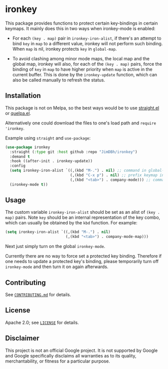 # ironkey

This package provides functions to protect certain key-bindings in certain
keymaps. It mainly does this in two ways when ironkey-mode is enabled:

* For each `(key . map)` pair in `ironkey-iron-alist`, if there's an attempt to
  bind `key` in `map` to a different value, ironkey will not perform such binding.
  When `map` is nil, ironkey protects `key` in `global-map`.

* To avoid clashing among minor mode maps, the local map and the global map, ironkey
  will also, for each of the `(key . map)` pairs, force the binding of `key` in `map`
  to have higher priority when `map` is active in the current buffer.  This is
  done by the `ironkey-update` function, which can also be called manually to
  refresh the status.

## Installation

This package is not on Melpa, so the best ways would be to use
[straight.el](https://github.com/raxod502/straight.el) or
[quelpa.el](https://github.com/quelpa/quelpa).

Alternatively one could download the files to one's load path and `require 'ironkey`.

Example using `straight` and `use-package`:

```lisp
(use-package ironkey
  :straight (:type git :host github :repo "JimDBh/ironkey")
  :demand t
  :hook ((after-init . ironkey-update))
  :config
  (setq ironkey-iron-alist `((,(kbd "M-.") . nil) ;; command in global-map
                             (,(kbd "C-x p") . nil) ;; prefix keymap in global-map
                             (,(kbd "<tab>") . company-mode))) ;; command in minor mode map
  (ironkey-mode t))
```

## Usage

The custom variable `ironkey-iron-alist` should be set as an alist of `(key . map)`
pairs. Note `key` should be an internal representation of the key
combo, which can usually be obtained by the `kbd` function. For example:

```lisp
(setq ironkey-iron-alist `((,(kbd "M-.") . nil)
                           (,(kbd "<tab>") . company-mode-map)))
```

Next just simply turn on the global `ironkey-mode`.

Currently there are no way to force set a protected key binding. Therefore if
one needs to update a protected key's binding, please temporarily turn off
`ironkey-mode` and then turn it on again afterwards.

## Contributing

See [`CONTRIBUTING.md`](CONTRIBUTING.md) for details.

## License

Apache 2.0; see [`LICENSE`](LICENSE) for details.

## Disclaimer

This project is not an official Google project. It is not supported by
Google and Google specifically disclaims all warranties as to its quality,
merchantability, or fitness for a particular purpose.
